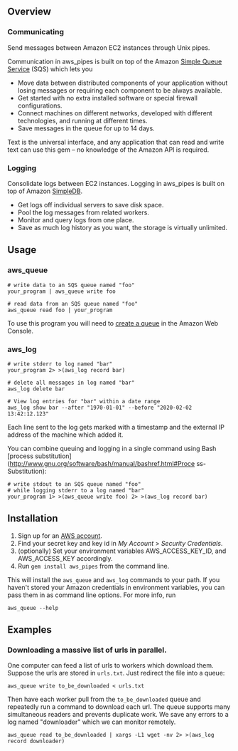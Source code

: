 ## Overview

### Communicating

Send messages between Amazon EC2 instances through Unix pipes.

Communication in aws_pipes is built on top of the Amazon [Simple Queue
Service](http://aws.amazon.com/sqs/) (SQS) which lets you

- Move data between distributed components of your application without
  losing messages or requiring each component to be always available.
- Get started with no extra installed software or special firewall
  configurations.
- Connect machines on different networks, developed with different
  technologies, and running at different times.
- Save messages in the queue for up to 14 days.

Text is the universal interface, and any application that can read and
write text can use this gem &ndash; no knowledge of the Amazon API is
required.

### Logging

Consolidate logs between EC2 instances. Logging in aws_pipes is built on
top of Amazon [SimpleDB](http://aws.amazon.com/simpledb/).

- Get logs off individual servers to save disk space.
- Pool the log messages from related workers.
- Monitor and query logs from one place.
- Save as much log history as you want, the storage is virtually
  unlimited.

## Usage

### aws_queue

    # write data to an SQS queue named "foo"
    your_program | aws_queue write foo
    
    # read data from an SQS queue named "foo"
    aws_queue read foo | your_program

To use this program you will need to [create a
queue](https://console.aws.amazon.com/sqs/) in the Amazon Web Console.

### aws_log

    # write stderr to log named "bar"
    your_program 2> >(aws_log record bar)
    
    # delete all messages in log named "bar"
    aws_log delete bar
    
    # View log entries for "bar" within a date range
    aws_log show bar --after "1970-01-01" --before "2020-02-02 13:42:12.123"

Each line sent to the log gets marked with a timestamp and the external
IP address of the machine which added it.

You can combine queuing and logging in
a single command using Bash [process
substitution](http://www.gnu.org/software/bash/manual/bashref.html#Proce
ss-Substitution):

    # write stdout to an SQS queue named "foo"
    # while logging stderr to a log named "bar"
    your_program 1> >(aws_queue write foo) 2> >(aws_log record bar)

## Installation

1. Sign up for an [AWS account](http://aws.amazon.com/).
1. Find your secret key and key id in *My Account* > *Security Credentials*.
1. (optionally) Set your environment variables AWS_ACCESS_KEY_ID, and
   AWS_ACCESS_KEY accordingly.
1. Run `gem install aws_pipes` from the command line.

This will install the `aws_queue` and `aws_log` commands to your path.
If you haven't stored your Amazon credentials in environment variables,
you can pass them in as command line options. For more info, run

    aws_queue --help

## Examples

### Downloading a massive list of urls in parallel.

One computer can feed a list of urls to workers which download them.
Suppose the urls are stored in `urls.txt`. Just redirect the file into a
queue:

    aws_queue write to_be_downloaded < urls.txt

Then have each worker pull from the `to_be_downloaded` queue and
repeatedly run a command to download each url. The queue supports many
simultaneous readers and prevents duplicate work. We save any errors to
a log named "downloader" which we can monitor remotely.

    aws_queue read to_be_downloaded | xargs -L1 wget -nv 2> >(aws_log record downloader)
